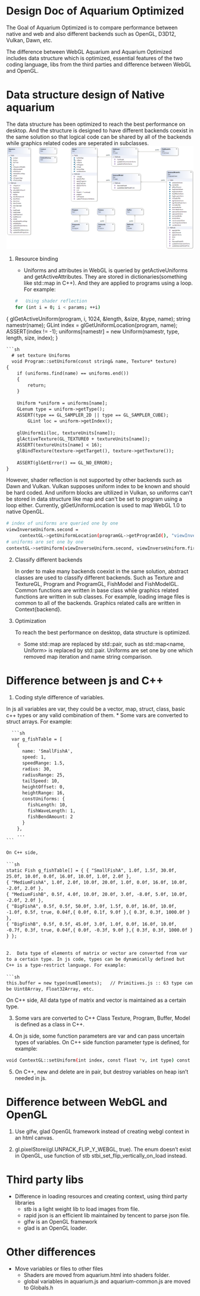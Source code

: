 #  Design Doc of Aquarium Optimized
 The Goal of Aquarium Optimized is to compare performance between native and web and also different backends such as OpenGL, D3D12, Vulkan, Dawn, etc.

 The difference between WebGL Aquarium and Aquarium Optimized includes data structure which is optimized, essential features of the two coding language, libs from the third parties and difference between WebGL and OpenGL.

# Data structure design of Native aquarium
The data structure has been optimized to reach the best performance on desktop. And the structure is designed to have different backends coexist in the same solution so that logical code can be shared by all of the backends while graphics related codes are seperated in subclasses.
![](ClassDiagram.png)
1. Resource binding
   *  Uniforms and attributes in WebGL is queried by getActiveUniforms and getActiveAttributes. They are stored in dictionaries(something like std::map in C++). And they are applied to programs using a loop. For example:

   ```sh
   #   Using shader reflection
   for (int i = 0; i < params; ++i)
{
		glGetActiveUniform(program, i, 1024, &length, &size, &type, name);
		string namestr(name);
		GLint index = glGetUniformLocation(program, name);
        ASSERT(index != -1);
        uniforms[namestr] = new Uniform(namestr, type, length, size, index);
}
```
```sh
  # set texture Uniforms
  void Program::setUniform(const string& name, Texture* texture)
{
	if (uniforms.find(name) == uniforms.end())
	{
		return;
	}

	Uniform *uniform = uniforms[name];
	GLenum type = uniform->getType();
	ASSERT(type == GL_SAMPLER_2D || type == GL_SAMPLER_CUBE);
        GLint loc = uniform->getIndex();

	glUniform1i(loc, textureUnits[name]);
	glActiveTexture(GL_TEXTURE0 + textureUnits[name]);
	ASSERT(textureUnits[name] < 16);
	glBindTexture(texture->getTarget(), texture->getTexture());

	ASSERT(glGetError() == GL_NO_ERROR);
}
   ```

   However, shader reflection is not supported by other backends such as Dawn and Vulkan. Vulkan supposes uniform index to be known and should be hard coded. And uniform blocks are ultilized in Vulkan, so uniforms can't be stored in data structure like map and can't be set to program using a loop either. Currently, glGetUniformLocation is used to map WebGL 1.0 to native OpenGL.

   ```sh
   # index of uniforms are queried one by one
   viewInverseUniform.second =
        contextGL->getUniformLocation(programGL->getProgramId(), "viewInverse");
   # uniforms are set one by one
   contextGL->setUniform(viewInverseUniform.second, viewInverseUniform.first, GL_FLOAT_MAT4);
   ```


2. Classify different backends

   In order to make many backends coexist in the same solution, abstract classes are used to classify different backends. Such as Texture and TextureGL, Program and ProgramGL, FishModel and FishModelGL. Common functions are written in base class while graphics related functions are written in sub classes. For example, loading image files is common to all of the backends.
   Graphics related calls are written in Context{backend}.

3. Optimization

   To reach the best performance on desktop, data structure is optimized.
   * Some std::map are replaced by std::pair, such as std::map<name, Uniform> is replaced by std::pair. Uniforms are set one by one which removed map iteration and name string comparison.


#  Difference between js and C++
1.	Coding style difference of variables.

 In js all variables are var, they could be a vector, map, struct, class, basic c++ types or any valid combination of them.
    * Some vars are converted to struct arrays. For example:

      ```sh
      var g_fishTable = [
        {
          name: 'SmallFishA',
          speed: 1,
          speedRange: 1.5,
          radius: 30,
          radiusRange: 25,
          tailSpeed: 10,
          heightOffset: 0,
          heightRange: 16,
          constUniforms: {
            fishLength: 10,
            fishWaveLength: 1,
            fishBendAmount: 2
          }
        },
        ...
    ```

    On C++ side,

    ```sh
    static Fish g_fishTable[] = { { "SmallFishA", 1.0f, 1.5f, 30.0f, 25.0f, 10.0f, 0.0f, 16.0f, 10.0f, 1.0f, 2.0f },
    { "MediumFishA", 1.0f, 2.0f, 10.0f, 20.0f, 1.0f, 0.0f, 16.0f, 10.0f, -2.0f, 2.0f },
    { "MediumFishB", 0.5f, 4.0f, 10.0f, 20.0f, 3.0f, -8.0f, 5.0f, 10.0f, -2.0f, 2.0f },
    { "BigFishA", 0.5f, 0.5f, 50.0f, 3.0f, 1.5f, 0.0f, 16.0f, 10.0f, -1.0f, 0.5f, true, 0.04f,{ 0.0f, 0.1f, 9.0f },{ 0.3f, 0.3f, 1000.0f } },
    { "BigFishB", 0.5f, 0.5f, 45.0f, 3.0f, 1.0f, 0.0f, 16.0f, 10.0f, -0.7f, 0.3f, true, 0.04f,{ 0.0f, -0.3f, 9.0f },{ 0.3f, 0.3f, 1000.0f } } };
   ```

2.  Data type of elements of matrix or vector are converted from var to a certain type. In js code, types can be dynamically defined but C++ is a type-restrict language. For example:

```sh
this.buffer = new type(numElements);   // Primitives.js :: 63 type can be Uint8Array, Float32Array, etc.
```

On C++ side,
All data type of matrix and vector is maintained as a certain type.

3.	Some vars are converted to C++ Class
    Texture, Program, Buffer, Model is defined as a class in C++.

4. On js side, some function parameters are var and can pass uncertain types of variables. On C++
side function parameter type is defined, for example:

```sh
void ContextGL::setUniform(int index, const float *v, int type) const
```

5. On C++, new and delete are in pair, but destroy variables on heap isn’t needed in js.

#  Difference between WebGL and OpenGL
1. Use glfw, glad OpenGL framework instead of creating webgl context in an html canvas.

2. gl.pixelStorei(gl.UNPACK_FLIP_Y_WEBGL, true). The enum doesn’t exist in OpenGL, use function of stb stbi_set_flip_vertically_on_load instead.

# Third party libs
*	Difference in loading resources and creating context, using third party libraries
    * stb  is a light weight lib to load images from file.
    * rapid json is an efficient lib maintained by tencent to parse json file.
    * glfw is an OpenGL framework
    * glad is an OpenGL loader.

#  Other differences
*  Move variables or files to other files
    * Shaders are moved from aquarium.html into shaders folder.
    * global variables in aquarium.js and aquarium-common.js are moved to Globals.h
